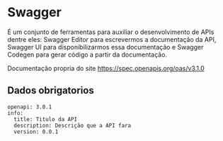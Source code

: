 # Swagger 

É um conjunto de ferramentas para auxiliar o desenvolvimento de APIs dentre eles: Swagger Editor para escrevermos a documentação da API, Swagger UI para disponibilizarmos essa documentação e Swagger Codegen para gerar código a partir da documentação.

Documentação propria do site
https://spec.openapis.org/oas/v3.1.0


 ## Dados obrigatorios

```
openapi: 3.0.1
info:
  title: Titulo da API
  description: Descrição que a API fara 
  version: 0.0.1
```



